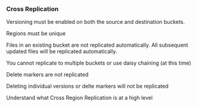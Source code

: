 ### Cross Replication

Versioning must be enabled on both the source and destination buckets.

Regions must be unique

Files in an existing bucket are not replicated automatically. All subsequent updated files will be replicated automatically.

You cannot replicate to multiple buckets or use daisy chaining (at this time)

Delete markers are not replicated

Deleting individual versions or delte markers will not be replicated

Understand what Cross Region Replication is at a high level
